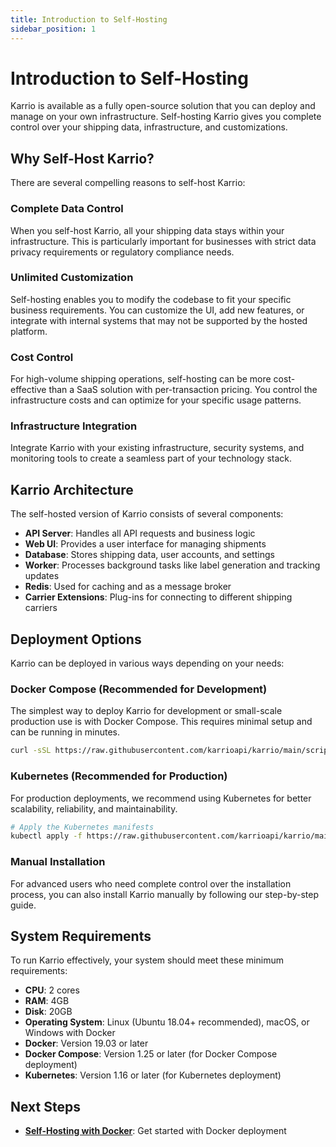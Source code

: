 ```yaml
---
title: Introduction to Self-Hosting
sidebar_position: 1
---
```


# Introduction to Self-Hosting

Karrio is available as a fully open-source solution that you can deploy and manage on your own infrastructure. Self-hosting Karrio gives you complete control over your shipping data, infrastructure, and customizations.

## Why Self-Host Karrio?

There are several compelling reasons to self-host Karrio:

### Complete Data Control

When you self-host Karrio, all your shipping data stays within your infrastructure. This is particularly important for businesses with strict data privacy requirements or regulatory compliance needs.

### Unlimited Customization

Self-hosting enables you to modify the codebase to fit your specific business requirements. You can customize the UI, add new features, or integrate with internal systems that may not be supported by the hosted platform.

### Cost Control

For high-volume shipping operations, self-hosting can be more cost-effective than a SaaS solution with per-transaction pricing. You control the infrastructure costs and can optimize for your specific usage patterns.

### Infrastructure Integration

Integrate Karrio with your existing infrastructure, security systems, and monitoring tools to create a seamless part of your technology stack.

## Karrio Architecture

The self-hosted version of Karrio consists of several components:

<!-- Removing image reference that doesn't exist -->
<!-- ![Karrio Architecture](/img/docs/karrio-architecture.png) -->

- **API Server**: Handles all API requests and business logic
- **Web UI**: Provides a user interface for managing shipments
- **Database**: Stores shipping data, user accounts, and settings
- **Worker**: Processes background tasks like label generation and tracking updates
- **Redis**: Used for caching and as a message broker
- **Carrier Extensions**: Plug-ins for connecting to different shipping carriers

## Deployment Options

Karrio can be deployed in various ways depending on your needs:

### Docker Compose (Recommended for Development)

The simplest way to deploy Karrio for development or small-scale production use is with Docker Compose. This requires minimal setup and can be running in minutes.

```bash
curl -sSL https://raw.githubusercontent.com/karrioapi/karrio/main/scripts/install.sh | bash
```

### Kubernetes (Recommended for Production)

For production deployments, we recommend using Kubernetes for better scalability, reliability, and maintainability.

```bash
# Apply the Kubernetes manifests
kubectl apply -f https://raw.githubusercontent.com/karrioapi/karrio/main/k8s/karrio.yaml
```

### Manual Installation

For advanced users who need complete control over the installation process, you can also install Karrio manually by following our step-by-step guide.

## System Requirements

To run Karrio effectively, your system should meet these minimum requirements:

- **CPU**: 2 cores
- **RAM**: 4GB
- **Disk**: 20GB
- **Operating System**: Linux (Ubuntu 18.04+ recommended), macOS, or Windows with Docker
- **Docker**: Version 19.03 or later
- **Docker Compose**: Version 1.25 or later (for Docker Compose deployment)
- **Kubernetes**: Version 1.16 or later (for Kubernetes deployment)

## Next Steps

- **[Self-Hosting with Docker](/docs/self-hosting/docker)**: Get started with Docker deployment
